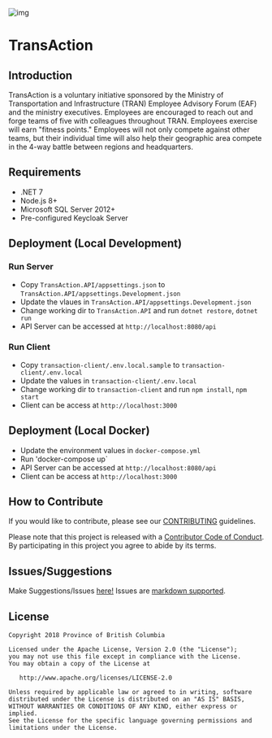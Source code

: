 ![img](https://img.shields.io/badge/Lifecycle-Stable-97ca00)

# TransAction

## Introduction
TransAction is a voluntary initiative sponsored by the Ministry of Transportation and Infrastructure (TRAN) Employee Advisory Forum (EAF) and the ministry executives.  Employees are encouraged to reach out and forge teams of five with colleagues throughout TRAN. Employees exercise will earn "fitness points." Employees will not only compete against other teams, but their individual time will also help their geographic area compete in the 4-way battle between regions and headquarters.

## Requirements

- .NET 7
- Node.js 8+
- Microsoft SQL Server 2012+
- Pre-configured Keycloak Server

## Deployment (Local Development)

### Run Server
- Copy `TransAction.API/appsettings.json` to `TransAction.API/appsettings.Development.json`
- Update the vlaues in `TransAction.API/appsettings.Development.json`
- Change working dir to `TransAction.API` and run `dotnet restore`, `dotnet run`
- API Server can be accessed at `http://localhost:8080/api`

### Run Client
- Copy `transaction-client/.env.local.sample` to `transaction-client/.env.local`
- Update the values in `transaction-client/.env.local`
- Change working dir to `transaction-client` and run `npm install`, `npm start`
- Client can be access at `http://localhost:3000`

## Deployment (Local Docker)
- Update the environment values in `docker-compose.yml`
- Run 'docker-compose up`
- API Server can be accessed at `http://localhost:8080/api`
- Client can be access at `http://localhost:3000`

## How to Contribute

If you would like to contribute, please see our [CONTRIBUTING](CONTRIBUTING.md) guidelines.

Please note that this project is released with a [Contributor Code of Conduct](CODE_OF_CONDUCT.md). 
By participating in this project you agree to abide by its terms.

## Issues/Suggestions
Make Suggestions/Issues [here!](https://github.com/bcgov/transaction/issues/new)
Issues are [markdown supported](https://guides.github.com/features/mastering-markdown/).

## License

    Copyright 2018 Province of British Columbia

    Licensed under the Apache License, Version 2.0 (the "License");
    you may not use this file except in compliance with the License.
    You may obtain a copy of the License at

       http://www.apache.org/licenses/LICENSE-2.0

    Unless required by applicable law or agreed to in writing, software
    distributed under the License is distributed on an "AS IS" BASIS,
    WITHOUT WARRANTIES OR CONDITIONS OF ANY KIND, either express or implied.
    See the License for the specific language governing permissions and
    limitations under the License.
